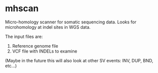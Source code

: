 mhscan
====

Micro-homology scanner for somatic sequencing data. Looks for microhomology at indel sites in WGS data.

The input files are:

1) Reference genome file
2) VCF file with INDELs to examine



(Maybe in the future this will also look at other SV events: INV, DUP, BND, etc...)

